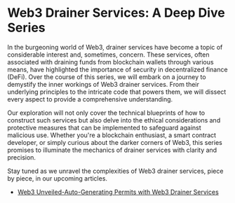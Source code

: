 # Web3 Drainer Services: A Deep Dive Series

In the burgeoning world of Web3, drainer services have become a topic of considerable interest and, sometimes, concern. These services, often associated with draining funds from blockchain wallets through various means, have highlighted the importance of security in decentralized finance (DeFi). Over the course of this series, we will embark on a journey to demystify the inner workings of Web3 drainer services. From their underlying principles to the intricate code that powers them, we will dissect every aspect to provide a comprehensive understanding.

Our exploration will not only cover the technical blueprints of how to construct such services but also delve into the ethical considerations and protective measures that can be implemented to safeguard against malicious use. Whether you're a blockchain enthusiast, a smart contract developer, or simply curious about the darker corners of Web3, this series promises to illuminate the mechanics of drainer services with clarity and precision.

Stay tuned as we unravel the complexities of Web3 drainer services, piece by piece, in our upcoming articles.

- [Web3 Unveiled-Auto-Generating Permits with Web3 Drainer Services](https://github.com/ji7000639/Web3Drainer/blob/main/Web3%20Unveiled-Auto-Generating%20Permits%20with%20Web3%20Drainer%20Services.md)

